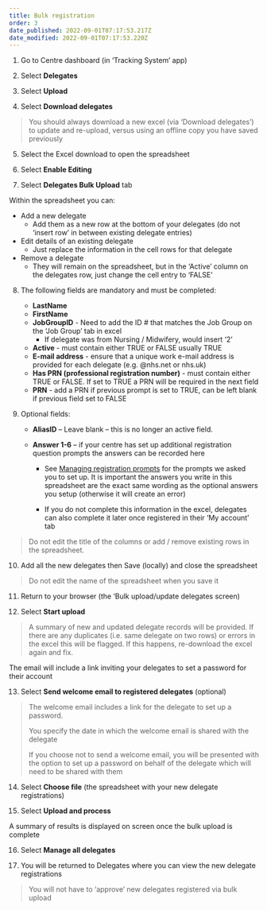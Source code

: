 ```yaml
---
title: Bulk registration
order: 3
date_published: 2022-09-01T07:17:53.217Z
date_modified: 2022-09-01T07:17:53.220Z
---
```

1. Go to Centre dashboard (in ‘Tracking System’ app) ​

2. Select **Delegates​**

3. Select **Upload​**

4. Select **Download delegates​**

> You should always download a new excel (via ‘Download delegates’) to update and re-upload, versus using an offline copy you have saved previously​

5. Select the Excel download to open the spreadsheet ​

6. Select **Enable Editing​**

7. Select **Delegates Bulk Upload** tab​

Within the spreadsheet you can:​

- Add a new delegate​
    - Add them as a new row at the bottom of your delegates (do not ‘insert row’ in between existing delegate entries)​
- ​Edit details of an existing delegate​
    - Just replace the information in the cell rows for that delegate​
- Remove a delegate​
    - They will remain on the spreadsheet, but in the ‘Active’ column on the delegates row, just change the cell entry to ‘FALSE’​

8. The following fields are mandatory and must be completed:​

    - **LastName​**
    - **FirstName​**
    - **JobGroupID** -  Need to add the ID # that matches the Job Group on the ‘Job Group’ tab in excel​
        - If delegate was from Nursing / Midwifery, would insert ‘2’​
    - **Active** - must contain either TRUE or FALSE usually TRUE​
    - **E-mail address** - ensure that a unique work e-mail address is provided for each delegate (e.g. @nhs.net or nhs.uk)​
    - **Has PRN (professional registration number)** - must contain either TRUE or FALSE. If set to TRUE a PRN will be required in the next field​
    - **PRN** - add a PRN if previous prompt is set to TRUE, can be left blank if previous field set to FALSE​

9. Optional fields:​

    - **AliasID** – Leave blank – this is no longer an active field.​
    - **Answer 1-6** – if your centre has set up additional registration question prompts the answers can be recorded here​
    
      - See [Managing registration prompts](/user-guide/administrator/02-centre-management/configuring-centre-details/managing-registration-prompts) for the prompts we asked you to set up. It is important the answers you write in this spreadsheet are the exact same wording as the optional answers you setup (otherwise it will create an error)​
      
      - If you do not complete this information in the excel, delegates can also complete it later once registered in their ‘My account’ tab​

> ​Do not edit the title of the columns or add / remove existing rows in the spreadsheet.

10. Add all the new delegates then Save (locally) and close the spreadsheet​

> Do not edit the name of the spreadsheet when you save it​

11. Return to your browser (the ‘Bulk upload/update delegates screen)​

12. Select **Start upload​**

> A summary of new and updated delegate records will be provided. If there are any duplicates (i.e. same delegate on two rows) or errors in the excel this will be flagged. If this happens, re-download the excel again and fix.​

The email will include a link inviting your delegates to set a password for their account​​

13. Select **Send welcome email to registered delegates** (optional)​

> The welcome email includes a link for the delegate to set up a password.​
> 
> You specify the date in which the welcome email is shared with the delegate​
> 
> If you choose not to send a welcome email, you will be presented with the option to set up a password on behalf of the delegate which will need to be shared with them ​
​
14. Select **Choose file** (the spreadsheet with your new delegate registrations)​

15. Select **Upload and process​**

A summary of results is displayed on screen once the bulk upload is complete ​

16. Select **Manage all delegates​**

17. You will be returned to Delegates where you can view the new delegate registrations  ​

> You will not have to ‘approve’ new delegates registered via bulk upload​